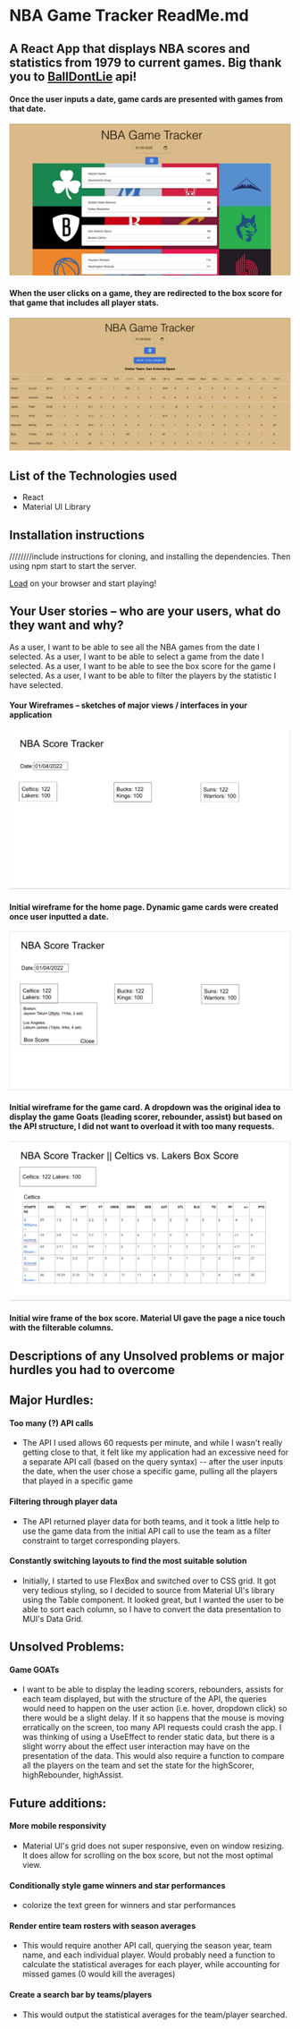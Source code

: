 # **NBA Game Tracker ReadMe.md**

## **A React App that displays NBA scores and statistics from 1979 to current games. Big thank you to [BallDontLie](https://www.balldontlie.io/) api!**

#### **Once the user inputs a date, game cards are presented with games from that date.**

![homepage](homepage.png)

#### **When the user clicks on a game, they are redirected to the box score for that game that includes all player stats.**

![boxscore](boxscore.png)

## **List of the Technologies used**

- React
- Material UI Library

## **Installation instructions**

////////include instructions for cloning, and installing the dependencies. Then using npm start to start the server.

[Load](https://nbadashboard.netlify.app/) on your browser and start playing!

## **Your User stories – who are your users, what do they want and why?**

As a user, I want to be able to see all the NBA games from the date I selected.
As a user, I want to be able to select a game from the date I selected.
As a user, I want to be able to see the box score for the game I selected.
As a user, I want to be able to filter the players by the statistic I have selected.

#### **Your Wireframes – sketches of major views / interfaces in your application**

![homeWire](homeWire.png)

#### **Initial wireframe for the home page. Dynamic game cards were created once user inputted a date.**

![goatWire](goatWire.png)

#### **Initial wireframe for the game card. A dropdown was the original idea to display the game Goats (leading scorer, rebounder, assist) but based on the API structure, I did not want to overload it with too many requests.**

![boxWire](boxWire.png)

#### **Initial wire frame of the box score. Material UI gave the page a nice touch with the filterable columns.**

## **Descriptions of any Unsolved problems or major hurdles you had to overcome**

## **Major Hurdles:**

#### **Too many (?) API calls**

- The API I used allows 60 requests per minute, and while I wasn't really getting close to that, it felt like my application had an excessive need for a separate API call (based on the query syntax) -- after the user inputs the date, when the user chose a specific game, pulling all the players that played in a specific game

#### **Filtering through player data**

- The API returned player data for both teams, and it took a little help to use the game data from the initial API call to use the team as a filter constraint to target corresponding players.

#### **Constantly switching layouts to find the most suitable solution**

- Initially, I started to use FlexBox and switched over to CSS grid. It got very tedious styling, so I decided to source from Material UI's library using the Table component. It looked great, but I wanted the user to be able to sort each column, so I have to convert the data presentation to MUI's Data Grid.

## **Unsolved Problems:**

#### **Game GOATs**

- I want to be able to display the leading scorers, rebounders, assists for each team displayed, but with the structure of the API, the queries would need to happen on the user action (i.e. hover, dropdown click) so there would be a slight delay. If it so happens that the mouse is moving erratically on the screen, too many API requests could crash the app. I was thinking of using a UseEffect to render static data, but there is a slight worry about the effect user interaction may have on the presentation of the data. This would also require a function to compare all the players on the team and set the state for the highScorer, highRebounder, highAssist.

## **Future additions:**

#### **More mobile responsivity**

- Material UI's grid does not super responsive, even on window resizing. It does allow for scrolling on the box score, but not the most optimal view.

#### **Conditionally style game winners and star performances**

- colorize the text green for winners and star performances

#### **Render entire team rosters with season averages**

- This would require another API call, querying the season year, team name, and each individual player. Would probably need a function to calculate the statistical averages for each player, while accounting for missed games (0 would kill the averages)

#### **Create a search bar by teams/players**

- This would output the statistical averages for the team/player searched.
